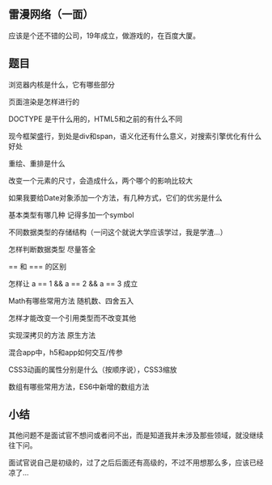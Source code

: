 ## 雷漫网络（一面）

应该是个还不错的公司，19年成立，做游戏的，在百度大厦。

## 题目

浏览器内核是什么，它有哪些部分

页面渲染是怎样进行的

DOCTYPE 是干什么用的，HTML5和之前的有什么不同

现今框架盛行，到处是div和span，语义化还有什么意义，对搜索引擎优化有什么好处

重绘、重排是什么

改变一个元素的尺寸，会造成什么，两个哪个的影响比较大

如果我要给Date对象添加一个方法，有几种方式，它们的优劣是什么

基本类型有哪几种  记得多加一个symbol

不同数据类型的存储结构（一问这个就说大学应该学过，我是学渣...）

怎样判断数据类型   尽量答全

== 和 === 的区别

怎样让 a == 1 && a == 2 && a == 3 成立

Math有哪些常用方法  随机数、四舍五入

怎样才能改变一个引用类型而不改变其他

实现深拷贝的方法  原生方法

混合app中，h5和app如何交互/传参

CSS3动画的属性分别是什么（按顺序说），CSS3缩放

数组有哪些常用方法，ES6中新增的数组方法


## 小结

其他问题不是面试官不想问或者问不出，而是知道我并未涉及那些领域，就没继续往下问。

面试官说自己是初级的，过了之后后面还有高级的，不过不用想那么多，应该已经凉了...


